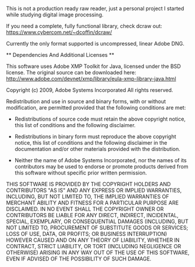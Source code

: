 This is not a production ready raw reader, just a personal project I started while studying digital image processing.

If you need a complete, fully functional library, check dcraw out: https://www.cybercom.net/~dcoffin/dcraw/

Currently the only format supported is uncompressed, linear Adobe DNG.

** Dependencies And Additional Licenses **

This software uses Adobe XMP Toolkit for Java, licensed under the BSD license. The original source can be downloaded here: http://www.adobe.com/devnet/xmp/library/eula-xmp-library-java.html

Copyright (c) 2009, Adobe Systems Incorporated  All rights reserved.

Redistribution and use in source and binary forms, with or without modification, are permitted provided that the following conditions are met:

* Redistributions of source code must retain the above copyright notice, this list of conditions and the following disclaimer.

* Redistributions in binary form must reproduce the above copyright notice, this list of conditions and the following disclaimer in the documentation and/or other materials provided with the distribution.

* Neither the name of Adobe Systems Incorporated, nor the names of its contributors may be used to endorse or promote products derived from this software without specific prior written permission.

THIS SOFTWARE IS PROVIDED BY THE COPYRIGHT HOLDERS AND CONTRIBUTORS "AS IS" AND ANY EXPRESS OR IMPLIED WARRANTIES, INCLUDING, BUT NOT LIMITED TO, THE IMPLIED WARRANTIES OF MERCHANT ABILITY AND FITNESS FOR A PARTICULAR PURPOSE ARE DISCLAIMED. IN NO EVENT SHALL THE COPYRIGHT OWNER OR CONTRIBUTORS BE LIABLE FOR ANY DIRECT, INDIRECT, INCIDENTAL, SPECIAL, EXEMPLARY, OR CONSEQUENTIAL DAMAGES (INCLUDING, BUT NOT LIMITED TO, PROCUREMENT OF SUBSTITUTE GOODS OR SERVICES; LOSS OF USE, DATA, OR PROFITS; OR BUSINESS INTERRUPTION) HOWEVER CAUSED AND ON ANY THEORY OF LIABILITY, WHETHER IN CONTRACT, STRICT LIABILITY, OR TORT (INCLUDING NEGLIGENCE OR OTHERWISE) ARISING IN ANY WAY OUT OF THE USE OF THIS SOFTWARE, EVEN IF ADVISED OF THE POSSIBILITY OF SUCH DAMAGE.